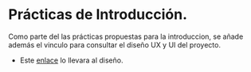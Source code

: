 # Prácticas de Introducción.
Como parte del las prácticas propuestas para la introduccion, se añade además el vinculo para consultar el diseño UX y UI del proyecto.
* Este [enlace](https://miro.com/welcomeonboard/WmN5dlRkZWZ4eWRIZEtydWlGYXJqUXdxSk5zaU1FZ3JKd3VZWmFXZjRCUnJNekd6Z0tCTTZUMkFzZGw0cngwbnwzNDU4NzY0NTE5ODc0MzEzMTM2?invite_link_id=672868663310) lo llevara al diseño.


